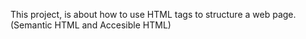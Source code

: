This project, is about how to use HTML tags to structure a web page. (Semantic HTML and Accesible HTML)
